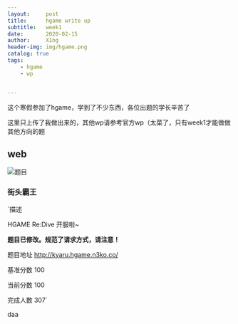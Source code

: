 ```yaml
---
layout:     post
title:      hgame write up
subtitle:   week1
date:       2020-02-15
author:     X1ng
header-img: img/hgame.png
catalog: true
tags:
    - hgame
    - wp


---
```


这个寒假参加了hgame，学到了不少东西，各位出题的学长辛苦了

这里只上传了我做出来的，其他wp请参考官方wp（太菜了，只有week1才能做做其他方向的题

## web

![题目](https://tva1.sinaimg.cn/large/0082zybpgy1gbx4iqhcsgj31mg0fct94.jpg)

### 街头霸王

`描述

HGAME Re:Dive 开服啦~

**题目已修改。规范了请求方式，请注意！**

题目地址 http://kyaru.hgame.n3ko.co/

基准分数 100

当前分数 100

完成人数 307`

daa

